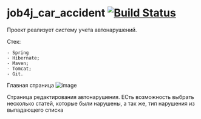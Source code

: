 # job4j_car_accident [![Build Status](https://travis-ci.com/eRqa/job4j_car_accident.svg?branch=main)](https://travis-ci.com/eRqa/job4j_car_accident)

Проект реализует систему учета автонарушений.

Стек:

    - Spring
    - Hibernate;
    - Maven;
    - Tomcat;
    - Git.
Главная страница ![image](https://user-images.githubusercontent.com/26029828/134781298-586f2aee-b1e2-4ba8-b94f-367a35ab6a38.png)

Страница редактирования автонарушения. ЕСть возможность выбрать несколько статей, которые были нарушены, а так же, тип нарушения из выпадающего списка
